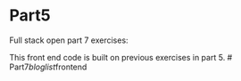 # Part5
Full stack open part 7 exercises:

This front end code is built on previous exercises in part 5.
#   P a r t 7 _ b l o g l i s t _ f r o n t e n d 
 
 
